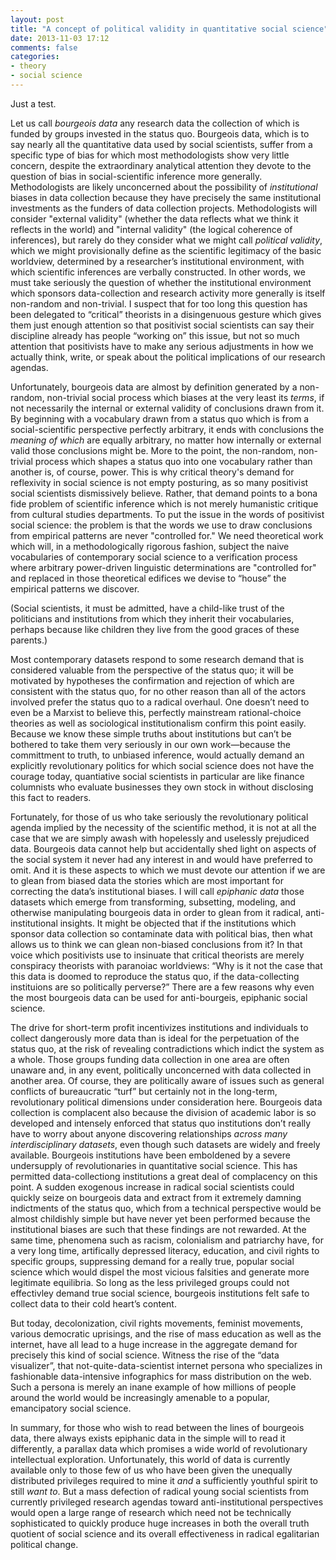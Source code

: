 ```yaml
---
layout: post
title: "A concept of political validity in quantitative social science"
date: 2013-11-03 17:12
comments: false
categories:
- theory
- social science
---
```


Just a test.

Let us call *bourgeois data* any research data the collection of which is funded by groups invested in the status quo. Bourgeois data, which is to say nearly all the quantitative data used by social scientists, suffer from a specific type of bias for which most methodologists show very little concern, despite the extraordinary analytical attention they devote to the question of bias in social-scientific inference more generally. Methodologists are likely unconcerned about the possibility of *institutional* biases in data collection because they have precisely the same institutional investments as the funders of data collection projects. Methodologists will consider "external validity" (whether the data reflects what we think it reflects in the world) and "internal validity" (the logical coherence of inferences), but rarely do they consider what we might call *political validity*, which we might provisionally define as the scientific legitimacy of the basic worldview, determined by a researcher’s institutional environment, with which scientific inferences are verbally constructed. In other words, we must take seriously the question of whether the institutional environment which sponsors data-collection and research activity more generally is itself non-random and non-trivial. I suspect that for too long this question has been delegated to “critical” theorists in a disingenuous gesture which gives them just enough attention so that positivist social scientists can say their discipline already has people “working on” this issue, but not so much attention that positivists have to make any serious adjustments in how we actually think, write, or speak about the political implications of our research agendas.

Unfortunately, bourgeois data are almost by definition generated by a non-random, non-trivial social process which biases at the very least its *terms*, if not necessarily the internal or external validity of conclusions drawn from it. By beginning with a vocabulary drawn from a status quo which is from a social-scientific perspective perfectly arbitrary, it ends with conclusions the *meaning of which* are equally arbitrary, no matter how internally or external valid those conclusions might be. More to the point, the non-random, non-trivial process which shapes a status quo into one vocabulary rather than another is, of course, power. This is why critical theory's demand for reflexivity in social science is not empty posturing, as so many positivist social scientists dismissively believe. Rather, that demand points to a bona fide problem of scientific inference which is not merely humanistic critique from cultural studies departments. To put the issue in the words of positivist social science: the problem is that the words we use to draw conclusions from empirical patterns are never "controlled for." We need theoretical work which will, in a methodologically rigorous fashion, subject the naive vocabularies of contemporary social science to a verification process where arbitrary power-driven linguistic determinations are "controlled for" and replaced in those theoretical edifices we devise to “house” the empirical patterns we discover.  

(Social scientists, it must be admitted, have a child-like trust of the politicians and institutions from which they inherit their vocabularies, perhaps because like children they live from the good graces of these parents.)  

Most contemporary datasets respond to some research demand that is considered valuable from the perspective of the status quo; it will be motivated by hypotheses the confirmation and rejection of which are consistent with the status quo, for no other reason than all of the actors involved prefer the status quo to a radical overhaul. One doesn’t need to even be a Marxist to believe this, perfectly mainstream rational-choice theories as well as sociological institutionalism confirm this point easily. Because we know these simple truths about institutions but can’t be bothered to take them very seriously in our own work—because the committment to truth, to unbiased inference, would actually demand an explicitly revolutionary politics for which social science does not have the courage today, quantiative social scientists in particular are like finance columnists who evaluate businesses they own stock in without disclosing this fact to readers.

Fortunately, for those of us who take seriously the revolutionary political agenda implied by the necessity of the scientific method, it is not at all the case that we are simply awash with hopelessly and uselessly prejudiced data. Bourgeois data cannot help but accidentally shed light on aspects of the social system it never had any interest in and would have preferred to omit. And it is these aspects to which we must devote our attention if we are to glean from biased data the stories which are most important for correcting the data’s institutional biases. I will call *epiphanic data* those datasets which emerge from transforming, subsetting, modeling, and otherwise manipulating bourgeois data in order to glean from it radical, anti-institutional insights. It might be objected that if the institutions which sponsor data collection so contaminate data with political bias, then what allows us to think we can glean non-biased conclusions from it? In that voice which positivists use to insinuate that critical theorists are merely conspiracy theorists with paranoiac worldviews: “Why is it not the case that this data is doomed to reproduce the status quo, if the data-collecting instituions are so politically perverse?” There are a few reasons why even the most bourgeois data can be used for anti-bourgeis, epiphanic social science.

The drive for short-term profit incentivizes institutions and individuals to collect dangerously more data than is ideal for the perpetuation of the status quo, at the risk of revealing contradictions which indict the system as a whole. Those groups funding data collection in one area are often unaware and, in any event, politically unconcerned with data collected in another area. Of course, they are politically aware of issues such as general conflicts of bureaucratic “turf” but certainly not in the long-term, revolutionary political dimensions under consideration here. Bourgeois data collection is complacent also because the division of academic labor is so developed and intensely enforced that status quo institutions don’t really have to worry about anyone discovering relationships *across many interdisciplinary datasets*, even though such datasets are widely and freely available. Bourgeois institutions have been emboldened by a severe undersupply of revolutionaries in quantitative social science. This has permitted data-collectiong institutions a great deal of complacency on this point. A sudden exogenous increase in radical social scientists could quickly seize on bourgeois data and extract from it extremely damning indictments of the status quo, which from a technical perspective would be almost childishly simple but have never yet been performed because the institutional biases are such that these findings are not rewarded. At the same time, phenomena such as racism, colonialism and patriarchy have, for a very long time, artifically depressed literacy, education, and civil rights to specific groups, suppressing demand for a really true, popular social science which would dispel the most vicious falsities and generate more legitimate equilibria. So long as the less privileged groups could not effectivley demand true social science, bourgeois institutions felt safe to collect data to their cold heart’s content.

But today, decolonization, civil rights movements, feminist movements, various democratic uprisings, and the rise of mass education as well as the internet, have all lead to a huge increase in the aggregate demand for precisely this kind of social science. Witness the rise of the “data visualizer”, that not-quite-data-scientist internet persona who specializes in fashionable data-intensive infographics for mass distribution on the web. Such a persona is merely an inane example of how millions of people around the world would be increasingly amenable to a popular, emancipatory social science. 

In summary, for those who wish to read between the lines of bourgeois data, there always exists epiphanic data in the simple will to read it differently, a parallax data which promises a wide world of revolutionary intellectual exploration. Unfortunately, this world of data is currently available only to those few of us who have been given the unequally distributed privileges required to mine it *and* a sufficiently youthful spirit to still *want to*. But a mass defection of radical young social scientists from currently privileged research agendas toward anti-institutional perspectives would open a large range of research which need not be technically sophisticated to quickly produce huge increases in both the overall truth quotient of social science and its overall effectiveness in radical egalitarian political change.

